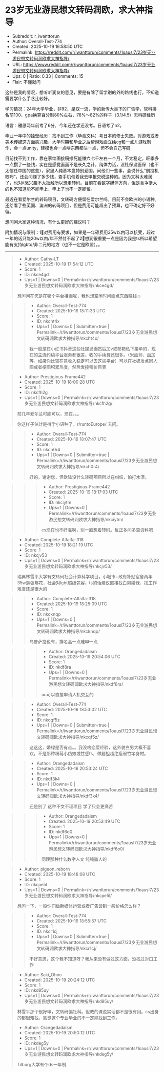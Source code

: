 # 23岁无业游民想文转码润欧，求大神指导

- Subreddit: r_iwanttorun
- Author: Overall-Test-774
- Created: 2025-10-19 16:58:50 UTC
- Permalink: https://reddit.com/r/iwanttorun/comments/1oausl7/23岁无业游民想文转码润欧求大神指导/
- URL: https://www.reddit.com/r/iwanttorun/comments/1oausl7/23岁无业游民想文转码润欧求大神指导/
- Ups: 0 | Ratio: 0.33 | Comments: 15
- Flair: 不懂就问


这些是我的情况，想听听润友的意见，要是有除了留学别的外的路线也行，不知道需要学什么手艺比较好。

学习情况：24年大学毕业，非92，是双一流，学的新传大类下的广告学，软科排名前100，gpa换算百分制80%左右，78%～82%的样子（3.1/4.5）无科研经历

语言：雅思两年前考了6分，今年还在学还没考。日语考了n2。

毕业一年中的挂壁经历：找不到工作（毕竟文科）考日本的修士失败。对游戏或者美术传媒这方面感兴趣，大学时期和毕业之后帮游戏画立绘cg和一点儿游戏制作，会一点unity，建模也会一点啥东西都沾一点，但不会自己写码

目前找不到工作，靠在家绘画接稿撑死能赚六七千左右一个月，不太稳定，旺季多一点攒了一些钱，实在是感觉画画不是长久之计，纯体力活，没社保没医保（也不太信任中国的这些），家里人纯基本盘特别爱国，问他们一些事，会说什么“别投机取巧”，还会问赚了多少钱，查手机催着我去申报交税这种的。因为文科太难润了，也对it感兴趣不太抵触所以想走转码。目前在看数字媒体方向，但是竞争挺大的也不知道能不能申上，申上了也不一定能留。

最近在看爱尔兰的转码项目，文转码方便留在爱尔兰吗。目前不会欧洲的小语种。还给看了些英国、澳洲的转码项目，但是费用可能超出了预算，也不确定好不好留。

想问问大家这种情况，有什么更好的建议吗？

附加情况与限制：1⃣️对费用有要求，如果是一年硕费用35w以内可以接受，超过一年的话只能20w以内/年不然付不起了2⃣️想润很重要一点是因为我是ts所以希望能有支持lgbtq/非二元的地方（也不一定是欧盟）。。


---

> - Author: Cathy-LT
> - Created: 2025-10-19 17:54:12 UTC
> - Score: 1
> - ID: nkce4gd
> - Ups=1 | Downs=0 | Permalink=/r/iwanttorun/comments/1oausl7/23岁无业游民想文转码润欧求大神指导/nkce4gd/
>
> 想问问在您是在哪个平台接画呢，我也想空闲时间画点东西赚钱☺️

>> - Author: Overall-Test-774
>> - Created: 2025-10-19 18:11:33 UTC
>> - Score: 1
>> - ID: nkcht4x
>> - Ups=1 | Downs=0 | Submitter=true | Permalink=/r/iwanttorun/comments/1oausl7/23岁无业游民想文转码润欧求大神指导/nkcht4x/
>>
>> 我一般是在小红书抖音这些社媒发画然后加v或邮箱私下接单的，现在的主流约稿平台服务都很差，收的手续费还很多。（米画师、画加等，如果你比较在意收入稳定可以去这些平台）可以在社媒发点同人图或者梗图积累热度，然后发接稿价目表

> - Author: Prestigious-Frame442
> - Created: 2025-10-19 18:00:28 UTC
> - Score: 1
> - ID: nkcfh2g
> - Ups=1 | Downs=0 | Permalink=/r/iwanttorun/comments/1oausl7/23岁无业游民想文转码润欧求大神指导/nkcfh2g/
>
> 前几年爱尔兰可能可以，现在。。。
> 
> 你这样子估计是得学小语种了。r/runtoEurope/ 去问。

>> - Author: Overall-Test-774
>> - Created: 2025-10-19 18:07:47 UTC
>> - Score: 1
>> - ID: nkch0r4
>> - Ups=1 | Downs=0 | Submitter=true | Permalink=/r/iwanttorun/comments/1oausl7/23岁无业游民想文转码润欧求大神指导/nkch0r4/
>>
>> 好的，谢谢您，但欧陆没什么转码项目所以在纠结，怕打水漂。

>>> - Author: Prestigious-Frame442
>>> - Created: 2025-10-19 18:17:03 UTC
>>> - Score: 1
>>> - ID: nkciytm
>>> - Ups=1 | Downs=0 | Permalink=/r/iwanttorun/comments/1oausl7/23岁无业游民想文转码润欧求大神指导/nkciytm/
>>>
>>> cs现在也不好混啊，别一直想着转码。反正多问多查资料吧

> - Author: Complete-Alfalfa-318
> - Created: 2025-10-19 18:21:19 UTC
> - Score: 1
> - ID: nkcjv53
> - Ups=1 | Downs=0 | Permalink=/r/iwanttorun/comments/1oausl7/23岁无业游民想文转码润欧求大神指导/nkcjv53/
>
> 瑞典林雪平大学有文转码社会计算科学项目，小城市+政府补贴宿舍两年35w勉强够花，社会对lgbt超级包容，ts的话建议直接找白男婚绿，找工作难度还是很大的

>> - Author: Complete-Alfalfa-318
>> - Created: 2025-10-19 18:25:09 UTC
>> - Score: 1
>> - ID: nkcknqp
>> - Ups=1 | Downs=0 | Permalink=/r/iwanttorun/comments/1oausl7/23岁无业游民想文转码润欧求大神指导/nkcknqp/
>>
>> 乌普萨拉也有，排名高一点难申一点

>>> - Author: Orangedadaism
>>> - Created: 2025-10-19 20:54:06 UTC
>>> - Score: 1
>>> - ID: nkdf8ra
>>> - Ups=1 | Downs=0 | Permalink=/r/iwanttorun/comments/1oausl7/23岁无业游民想文转码润欧求大神指导/nkdf8ra/
>>>
>>> uu可以直接申请人机交互的

>> - Author: Overall-Test-774
>> - Created: 2025-10-19 18:53:02 UTC
>> - Score: 1
>> - ID: nkcqf5z
>> - Ups=1 | Downs=0 | Submitter=true | Permalink=/r/iwanttorun/comments/1oausl7/23岁无业游民想文转码润欧求大神指导/nkcqf5z/
>>
>> 这这这，婚绿是否有点。。我没啥恋爱经验，这外貌白男大概不喜欢，不是那种粉萌小伪娘或性感ts，做题蛆超绝瘦弱竹竿身材。

>> - Author: Orangedadaism
>> - Created: 2025-10-19 20:53:24 UTC
>> - Score: 1
>> - ID: nkdf3k4
>> - Ups=1 | Downs=0 | Permalink=/r/iwanttorun/comments/1oausl7/23岁无业游民想文转码润欧求大神指导/nkdf3k4/
>>
>> 还是别了 这种不文不理项目 学了只会更痛苦

>>> - Author: Orangedadaism
>>> - Created: 2025-10-19 20:53:49 UTC
>>> - Score: 1
>>> - ID: nkdf6o0
>>> - Ups=1 | Downs=0 | Permalink=/r/iwanttorun/comments/1oausl7/23岁无业游民想文转码润欧求大神指导/nkdf6o0/
>>>
>>> 同理那种什么数字人文 纯纯骗人的

> - Author: pigeon_reborn
> - Created: 2025-10-19 18:48:08 UTC
> - Score: 1
> - ID: nkcpe5l
> - Ups=1 | Downs=0 | Permalink=/r/iwanttorun/comments/1oausl7/23岁无业游民想文转码润欧求大神指导/nkcpe5l/
>
> 想问一下，一般你们做新媒体运营或者广告营销一般价格怎么样？

>> - Author: Overall-Test-774
>> - Created: 2025-10-19 18:55:57 UTC
>> - Score: 1
>> - ID: nkcr1cj
>> - Ups=1 | Downs=0 | Submitter=true | Permalink=/r/iwanttorun/comments/1oausl7/23岁无业游民想文转码润欧求大神指导/nkcr1cj/
>>
>> 不好意思，这个我不知道呀？我从来没有做过这方面，没找过对口工作

> - Author: Saki_Ohno
> - Created: 2025-10-19 20:24:12 UTC
> - Score: 1
> - ID: nkd95uy
> - Ups=1 | Downs=0 | Permalink=/r/iwanttorun/comments/1oausl7/23岁无业游民想文转码润欧求大神指导/nkd95uy/
>
> 林雪平那个很好申，文转码偏社科。但教的课说实话都不是很有用。cs出身的都很难找，感觉这个专业毕业的不一定能找到工作。

> - Author: Orangedadaism
> - Created: 2025-10-19 20:50:12 UTC
> - Score: 1
> - ID: nkdeg5y
> - Ups=1 | Downs=0 | Permalink=/r/iwanttorun/comments/1oausl7/23岁无业游民想文转码润欧求大神指导/nkdeg5y/
>
> Tilburg大学有个ds一年制

